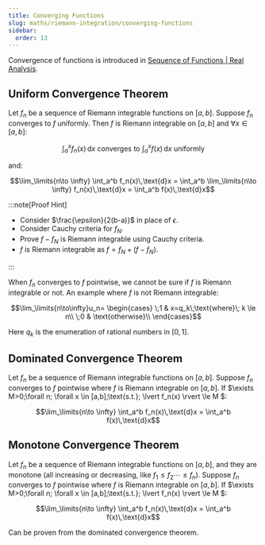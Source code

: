 ```yaml
---
title: Converging Functions
slug: maths/riemann-integration/converging-functions
sidebar:
  order: 13
---
```


Convergence of functions is introduced in
[Sequence of Functions | Real Analysis](/maths/real-analysis/sequence-of-functions/).

## Uniform Convergence Theorem

Let $f_n$ be a sequence of Riemann integrable functions on $[a,b]$. Suppose
$f_n$ converges to $f$ uniformly. Then $f$ is Riemann integrable on $[a,b]$ and
$\forall x \in [a,b]$:

```math
\int_a^x f_n(x)\,\text{d}x
\text{ converges to }
\int_a^x f(x)\,\text{d}x
\text{ uniformly }
```

and:

```math
\lim_\limits{n\to \infty}
\int_a^b f_n(x)\,\text{d}x
=
\int_a^b
\lim_\limits{n\to \infty} f_n(x)\,\text{d}x
=
\int_a^b f(x)\,\text{d}x
```

:::note[Proof Hint]

- Consider $\frac{\epsilon}{2(b-a)}$ in place of $\epsilon$.
- Consider Cauchy criteria for $f_N$.
- Prove $f-f_N$ is Riemann integrable using Cauchy criteria.
- $f$ is Riemann integrable as $f=f_N + (f - f_N)$.

:::

When $f_n$ converges to $f$ pointwise, we cannot be sure if $f$ is Riemann
integrable or not. An example where $f$ is not Riemann integrable:

```math
\lim_\limits{n\to\infty}u_n=
\begin{cases}
\;1 & x=q_k\;\text{where}\; k \le n\\
\;0 & \text{otherwise}\\
\end{cases}
```

Here $q_k$ is the enumeration of rational numbers in $[0,1]$.

## Dominated Convergence Theorem

Let $f_n$ be a sequence of Riemann integrable functions on $[a,b]$. Suppose
$f_n$ converges to $f$ pointwise where $f$ is Riemann integrable on $[a,b]$. If
$\exists M>0\;\forall n\; \forall x \in [a,b]\;\text{s.t.}\; \lvert f_n(x)
\rvert \le M $:

```math
\lim_\limits{n\to \infty}
\int_a^b f_n(x)\,\text{d}x
=
\int_a^b f(x)\,\text{d}x
```

## Monotone Convergence Theorem

Let $f_n$ be a sequence of Riemann integrable functions on $[a,b]$, and they are
monotone (all increasing or decreasing, like $f_1 \le f_2 \cdots \le f_n$).
Suppose $f_n$ converges to $f$ pointwise where $f$ is Riemann integrable on
$[a,b]$. If $\exists M>0\;\forall n\; \forall x \in [a,b]\;\text{s.t.}\; \lvert
f_n(x) \rvert \le M $:

```math
\lim_\limits{n\to \infty}
\int_a^b f_n(x)\,\text{d}x
=
\int_a^b f(x)\,\text{d}x
```

Can be proven from the dominated convergence theorem.
